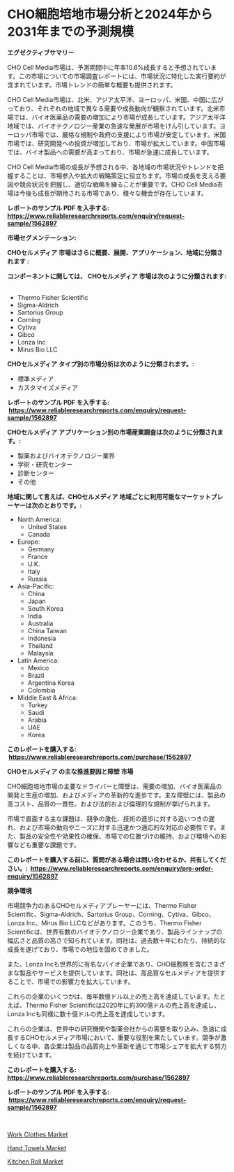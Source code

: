 <p><h1>CHO細胞培地市場分析と2024年から2031年までの予測規模</h1></p><p><strong>エグゼクティブサマリー</strong></p>
<p><p>CHO Cell Media市場は、予測期間中に年率10.6%成長すると予想されています。この市場についての市場調査レポートには、市場状況に特化した実行要約が含まれています。市場トレンドの簡単な概要も提供されます。</p><p>CHO Cell Media市場は、北米、アジア太平洋、ヨーロッパ、米国、中国に広がっており、それぞれの地域で異なる需要や成長動向が観察されています。北米市場では、バイオ医薬品の需要の増加により市場が成長しています。アジア太平洋地域では、バイオテクノロジー産業の急速な発展が市場をけん引しています。ヨーロッパ市場では、厳格な規制や政府の支援により市場が安定しています。米国市場では、研究開発への投資が増加しており、市場が拡大しています。中国市場では、バイオ製品への需要が高まっており、市場が急速に成長しています。</p><p>CHO Cell Media市場の成長が予想される中、各地域の市場状況やトレンドを把握することは、市場参入や拡大の戦略策定に役立ちます。市場の成長を支える要因や競合状況を把握し、適切な戦略を練ることが重要です。CHO Cell Media市場は今後も成長が期待される市場であり、様々な機会が存在しています。</p></p>
<p><strong>レポートのサンプル PDF を入手する: <a href="https://www.reliableresearchreports.com/enquiry/request-sample/1562897">https://www.reliableresearchreports.com/enquiry/request-sample/1562897</a></strong></p>
<p><strong>市場セグメンテーション:</strong></p>
<p><strong> CHOセルメディア 市場はさらに概要、展開、アプリケーション、地域に分類されます :</strong></p>
<p><strong>コンポーネントに関しては、 CHOセルメディア 市場は次のように分類されます: &nbsp;</strong></p>
<p><ul><li>Thermo Fisher Scientific</li><li>Sigma-Aldrich</li><li>Sartorius Group</li><li>Corning</li><li>Cytiva</li><li>Gibco</li><li>Lonza Inc</li><li>Mirus Bio LLC</li></ul></p>
<p><strong> CHOセルメディア タイプ別の市場分析は次のように分類されます。:</strong></p>
<p><ul><li>標準メディア</li><li>カスタマイズメディア</li></ul></p>
<p><strong>レポートのサンプル PDF を入手する: &nbsp;<a href="https://www.reliableresearchreports.com/enquiry/request-sample/1562897">https://www.reliableresearchreports.com/enquiry/request-sample/1562897</a></strong></p>
<p><strong> CHOセルメディア アプリケーション別の市場産業調査は次のように分類されます。:</strong></p>
<p><ul><li>製薬およびバイオテクノロジー業界</li><li>学術・研究センター</li><li>診断センター</li><li>その他</li></ul></p>
<p><strong>地域に関して言えば、CHOセルメディア 地域ごとに利用可能なマーケットプレーヤーは次のとおりです。:</strong></p>
<p><ul>
    <li>
        North America:
        <ul>
            <li>United States</li>
            <li>Canada</li>
        </ul>
    </li>
    <li>
        Europe:
        <ul>
            <li>Germany</li>
            <li>France</li>
            <li>U.K.</li>
            <li>Italy</li>
            <li>Russia</li>
        </ul>
    </li>
    <li>
        Asia-Pacific:
        <ul>
            <li>China</li>
            <li>Japan</li>
            <li>South Korea</li>
            <li>India</li>
            <li>Australia</li>
            <li>China Taiwan</li>
            <li>Indonesia</li>
            <li>Thailand</li>
            <li>Malaysia</li>
        </ul>
    </li>
    <li>
        Latin America:
        <ul>
            <li>Mexico</li>
            <li>Brazil</li>
            <li>Argentina Korea</li>
            <li>Colombia</li>
        </ul>
    </li>
    <li>
        Middle East & Africa:
        <ul>
            <li>Turkey</li>
            <li>Saudi</li>
            <li>Arabia</li>
            <li>UAE</li>
            <li>Korea</li>
        </ul>
    </li>
    </ul></p>
<p><strong>このレポートを購入する: &nbsp;<a href="https://www.reliableresearchreports.com/purchase/1562897">https://www.reliableresearchreports.com/purchase/1562897</a></strong></p>
<p><strong>CHOセルメディア の主な推進要因と障壁 市場</strong></p>
<p><p>CHO細胞培地市場の主要なドライバーと障壁は、需要の増加、バイオ医薬品の開発と生産の増加、およびメディアの革新的な進歩です。主な障壁には、製品の高コスト、品質の一貫性、および法的および倫理的な規制が挙げられます。</p><p>市場で直面する主な課題は、競争の激化、技術の進歩に対する追いつきの遅れ、および市場の動向やニーズに対する迅速かつ適応的な対応の必要性です。また、製品の安全性や効果性の確保、市場での位置づけの維持、および環境への影響なども重要な課題です。</p></p>
<p><strong>このレポートを購入する前に、質問がある場合は問い合わせるか、共有してください。:&nbsp; <a href="https://www.reliableresearchreports.com/enquiry/pre-order-enquiry/1562897">https://www.reliableresearchreports.com/enquiry/pre-order-enquiry/1562897</a></strong></p>
<p><strong>競争環境</strong></p>
<p><p>市場競争力のあるCHOセルメディアプレーヤーには、Thermo Fisher Scientific、Sigma-Aldrich、Sartorius Group、Corning、Cytiva、Gibco、Lonza Inc、Mirus Bio LLCなどがあります。このうち、Thermo Fisher Scientificは、世界有数のバイオテクノロジー企業であり、製品ラインナップの幅広さと品質の高さで知られています。同社は、過去数十年にわたり、持続的な成長を遂げており、市場での地位を固めてきました。</p><p>また、Lonza Incも世界的に有名なバイオ企業であり、CHO細胞株を含むさまざまな製品やサービスを提供しています。同社は、高品質なセルメディアを提供することで、市場での影響力を拡大しています。</p><p>これらの企業のいくつかは、毎年数億ドル以上の売上高を達成しています。たとえば、Thermo Fisher Scientificは2020年に約300億ドルの売上高を達成し、Lonza Incも同様に数十億ドルの売上高を達成しています。</p><p>これらの企業は、世界中の研究機関や製薬会社からの需要を取り込み、急速に成長するCHOセルメディア市場において、重要な役割を果たしています。競争が激しくなる中、各企業は製品の品質向上や革新を通じて市場シェアを拡大する努力を続けています。</p></p>
<p><strong>このレポートを購入する: &nbsp; <a href="https://www.reliableresearchreports.com/purchase/1562897">https://www.reliableresearchreports.com/purchase/1562897</a></strong></p>
<p><strong>レポートのサンプル PDF を入手する: &nbsp;<a href="https://www.reliableresearchreports.com/enquiry/request-sample/1562897">https://www.reliableresearchreports.com/enquiry/request-sample/1562897</a></strong><strong></strong></p>
<p>&nbsp;</p>
<p><p><a href="https://github.com/kathiaseamanalvaradovlprc2h/Market-Research-Report-List-1/blob/main/work-clothes-market.md">Work Clothes Market</a></p><p><a href="https://github.com/pjcfca/Market-Research-Report-List-1/blob/main/hand-towels-market.md">Hand Towels Market</a></p><p><a href="https://github.com/wusalecollins540tpqoz/Market-Research-Report-List-1/blob/main/kitchen-roll-market.md">Kitchen Roll Market</a></p></p>